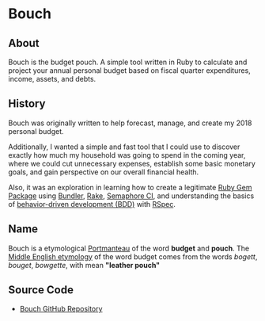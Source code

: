 Bouch
=====

About
-----

Bouch is the budget pouch. A simple tool written in Ruby to calculate and project your annual personal budget based on fiscal quarter expenditures, income, assets, and debts.

History
-------

Bouch was originally written to help forecast, manage, and create my 2018 personal budget.

Additionally, I wanted a simple and fast tool that I could use to discover exactly how much my household was going to spend in the coming year, where we could cut unnecessary expenses, establish some basic monetary goals, and gain perspective on our overall financial health.

Also, it was an exploration in learning how to create a legitimate [Ruby Gem Package](https://rubygems.org/) using [Bundler](https://bundler.io/), [Rake](https://github.com/ruby/rake), [Semaphore CI](https://semaphoreci.com/), and understanding the basics of [behavior-driven development (BDD)](https://semaphoreci.com/community/tutorials/getting-started-with-rspec) with [RSpec](http://rspec.info/).

Name
----

Bouch is a etymological [Portmanteau](https://en.wikipedia.org/wiki/Portmanteau) of the word **budget** and **pouch**. The [Middle English etymology](https://en.wiktionary.org/wiki/budget) of the word budget comes from the words *bogett*, *bouget*, *bowgette*, with mean **"leather pouch"**

Source Code
-----------

* [Bouch GitHub Repository](https://github.com/siris/bouch)
